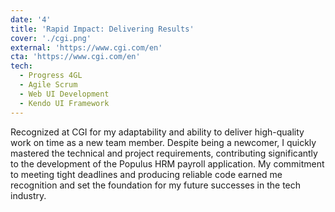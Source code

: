 ```yaml
---
date: '4'
title: 'Rapid Impact: Delivering Results'
cover: './cgi.png'
external: 'https://www.cgi.com/en'
cta: 'https://www.cgi.com/en'
tech:
  - Progress 4GL
  - Agile Scrum
  - Web UI Development
  - Kendo UI Framework
---
```


Recognized at CGI for my adaptability and ability to deliver high-quality work on time as a new team member. Despite being a newcomer, I quickly mastered the technical and project requirements, contributing significantly to the development of the Populus HRM payroll application. My commitment to meeting tight deadlines and producing reliable code earned me recognition and set the foundation for my future successes in the tech industry.
